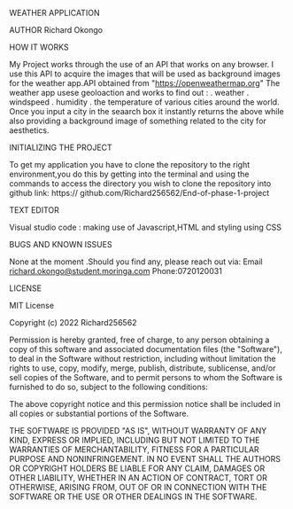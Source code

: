 WEATHER APPLICATION


AUTHOR
Richard Okongo

HOW IT WORKS

My Project works through the use of an API that works on any browser. I use this API to acquire the images that will be used as background images for the weather app.API obtained from "https://openweathermap.org"
The weather app usese geoloaction and works to find out :
. weather
. windspeed
. humidity
. the temperature of various cities around the world.
Once you input a city in the seaarch box it instantly returns the above while also providing a background image of something related to the city for aesthetics.

INITIALIZING THE PROJECT

To get my application you have to clone the repository to the right environment,you do this by getting into the terminal and using the commands to access the directory you wish to clone the repository into
 github link: https:// github.com/Richard256562/End-of-phase-1-project


TEXT EDITOR

Visual studio code : making use of Javascript,HTML and styling using CSS


BUGS AND KNOWN ISSUES

None at the moment .Should you find any, please reach out via: Email richard.okongo@student.moringa.com Phone:0720120031

LICENSE

MIT License

Copyright (c) 2022 Richard256562

Permission is hereby granted, free of charge, to any person obtaining a copy
of this software and associated documentation files (the "Software"), to deal
in the Software without restriction, including without limitation the rights
to use, copy, modify, merge, publish, distribute, sublicense, and/or sell
copies of the Software, and to permit persons to whom the Software is
furnished to do so, subject to the following conditions:

The above copyright notice and this permission notice shall be included in all
copies or substantial portions of the Software.

THE SOFTWARE IS PROVIDED "AS IS", WITHOUT WARRANTY OF ANY KIND, EXPRESS OR
IMPLIED, INCLUDING BUT NOT LIMITED TO THE WARRANTIES OF MERCHANTABILITY,
FITNESS FOR A PARTICULAR PURPOSE AND NONINFRINGEMENT. IN NO EVENT SHALL THE
AUTHORS OR COPYRIGHT HOLDERS BE LIABLE FOR ANY CLAIM, DAMAGES OR OTHER
LIABILITY, WHETHER IN AN ACTION OF CONTRACT, TORT OR OTHERWISE, ARISING FROM,
OUT OF OR IN CONNECTION WITH THE SOFTWARE OR THE USE OR OTHER DEALINGS IN THE
SOFTWARE.
